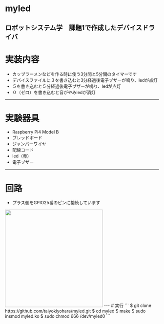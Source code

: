 # myled
ロボットシステム学　課題1で作成したデバイスドライバ
---
# 実装内容
- カップラーメンなどを作る時に使う3分間と5分間のタイマーです
- デバイスファイルに３を書き込むと3分経過後電子ブザーが鳴り、ledが点灯
- ５を書き込むと５分経過後電子ブザーが鳴り、ledが点灯
- ０（ゼロ）を書き込むと音がやみledが消灯
---
# 実験器具
- Raspberry Pi4 Model B
- ブレッドボード
- ジャンパーワイヤ
- 配線コード
- led（赤）
- 電子ブザー
---
# 回路
- プラス側をGPIO25番のピンに接続しています
<img src="https://user-images.githubusercontent.com/72371850/104026586-7ec5af00-5209-11eb-9e8c-f8dcd1c64ace.jpg" width="320px">
---
# 実行
``` $ git clone https://github.com/taiyokiyohara/myled.git
$ cd myled
$ make
$ sudo insmod myled.ko
$ sudo chmod 666 /dev/myled0 ```
